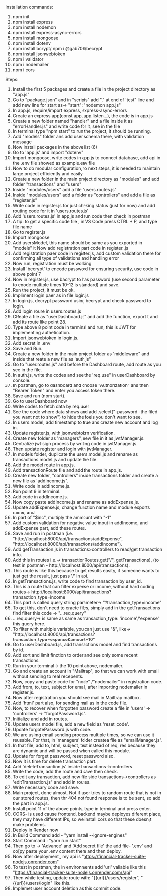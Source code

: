 Installation commands:

1. npm init
2. npm install express
3. npm install nodemon
4. npm install express-async-errors
5. npm install mongoose
6. npm install dotenv
7. npm install bcrypt/ npm i @gab706/becrypt
8. npm install jsonwebtoken
9. npm i validator
10. npm i nodemailer
11. npm i cors



Steps:

1. Install the first 5 packages and create a file in the project directory as "app.js"
2. Go to "package.json" and in "scripts" add "," at end of 'test" line and add new line for start as-> "start": "nodemon app.js"
3. In app.js, require/import express, express-async-errors
4. Create an express app(const app, app.listen...), the code is in app.js
5. Create a new folder named "handler" and a file inside it as "errorHandler.js" and write code for it, see in the file
6. In terminal type "npm start" to run the project, it should be running.
7. Add "models" folder ans add user schema there, with validation message
8. Now install packages in the above list (6)
9. Go to 'app.js' and import "dotenv"
10. Import mongoose, write codes in app.js to connect database, add api in the .env file showed as example.env file
11. Now to do modular configuration, to next steps, it is needed to maintain large project efficiently and easily
12. Create a new folder in the main project directory as "modules" and add folder "transactions" and "users"
13. Inside "modules/users" add a file "users.routes.js"
14. Inside "modules/users" add a folder as "controllers" and add a file as "register.js"
15. Write code in register.js for just cheking status (just for now) and add routing code for it in 'users.routes.js'
16. Add 'users.routes.js' in app,js and run code then check in postman
17. A tip: to get a specific code file , in VS Code press CTRL + P, and type file name
18. Go to register.js
19. Import mongoose
20. Add usersModel, this name should be same as you exported in "models" it Now add registration part code in register..js
21. Add registration paer code in register.js, add custom validation there for confirming all type of validations and handling error
22. Now run, registration must be working
23. Install 'becrypt' to encode password for ensuring security, use code in above point 7
24. Now in register.js, use bacrypt to has password (use second parameter to enode multiple times 10-12 is standard) and save.
25. Run the project, it must be ok.
26. Impliment login paer as in file login.js
27. In login.js, decrypt password using becrypt and check password to login.
28. Add login roure in users.routes.js
29. CReate a file as "userDashboard.js" and add the function, export t and add its route like point 28.
30. Type above 8 point code in terminal and run, this is JWT for implementing authetication.
31. Import jsonwebtoken in login.js.
32. Add secret in .env
33. Save and Run.
34. Create a new folder in the main project folder as 'middleware" and inside that reate a new file as 'auth.js"
35. Go to "user.routes.js" and before the Dashboard route, add route as you see in the file.
36. In auth.js, write the codes and see the 'req.use" in userDashboard by console.
37. In postman, go to dashboard and choose "Authorization" ans then "Bearer Token" and enter you access token there.
38. Save and run (npm start).
39. Go to userDashboard now
40. Write codes to fetch data by req.user
41. See the code where data shows and add .select("-password -the filed you want not to show") to hide the foels you don't want to see.
42. In users.model, add timestamp to true ans create new account and log in.
43. Update register.js, with jsonwebtokrn verification.
44. Create new folder as 'managers", new file in it as jwtManager.js.
45. Centralize jwt sign process by writing code in jwtManager.js. 
46. Then update register and login with jwtManager.
47. In models folder, duplicate the users.model.js and rename as transactions.model.js and update the file.
48. Add the model route in app.js.
49. Add transactionRoute file and add the route in app.js.
50. Create new folder, "controllers" inside transactions folder and create a new file as 'addIncome.js".
51. Write code in addIncome.js.
52. Run point 9 in terminal.
53. Add code in addIncome.js.
54. Now copy paste addIncome.js and rename as addExpense.js.
55. Update addExpense.js, change function name and module exports name, and
56. In part of "$inc", multiply the ammount with "-1"
57. Add custom validation for negative value input in addIncome, and addExpense part, add these routes.
58. Save and run in postman (i.e. "http://localhost:8000/api/transactions/addExpense",
     "http://localhost:8000/api/transactions/addIncome").
59. Add getTransaction.js in transactions>controllers to read/get transaction info.
60. Add this in routes i.e.-> transactionRoutes.get("/", getTransactions),
    (to test in postman - http://localhost:8000/api/transactions).
61. This route is like this because to get results easity, if someone wants to just get the result, just pass '/' in api.
62. In getTransactions.js, write code to find transaction by user_id.
63. This is a route that can filter expense or income, without hard coding routes-> http://localhost:8000/api/transactions?transaction_type=income
64. This part is called query string parameter-> "?transaction_type=income"
65. To get this, don't need to craete files, simply add in the getTransactions find filter this code -> "...req.query,"
66. ...req.query-> is same as same as transaction_type: 'income'/'expense' this query here.
67. To filter with multiple variable, you can just use "&", like-> "http://localhost:8000/api/transactions?transaction_type=expense&amount=10"
68. Go to userDashboard.js, add transactions model and find transactions by id.
69. Add sort and limit finction to order and see only some recent transactions.
70. Run in your terminal-> the 10 point above, nodemailer.
71. Go and create an account in "Mailtrap", so that we can work with email without sending to real recepents.
72. Now, copy and paste code for "node" /"nodemailer" in registration code.
73. Add from, to, text, subject for email, after importing nodemailer in register.js.
74. Now after registration you should see mail in Mailtrap mailbox.
75. Add 'html' part also, for sending mail as in the code file.
76. Now, to recover when forgotten password create a file in 'users' -> 'controllers' -> "forgotPassword.js".
77. Initialize and add in routes.
78. Update users model file, add a new field as 'reset_code'.
79. Update forgotePassword.js with code.
80. We are usimg email sending process multiple times, so we can use it reusable. For that, in 'managers' folder createa  file as "emailManager.js".
81. In that file, add to, html, subject, text instead of req, res because they are dynamic and will be passed when called this module.
82. Update for forget password, reset password also.
83. Now it is time for delete transaction part.
84. Add 'deleteTransaction.js' inside transactions->controllers.
85. Write the code, add the route and save then check.
86. To edit any transaction, add new file side transactions->controllers as 'editTransaction.js" and add in routes.
87. Write necessary code and save.
88. Main project, done almost. Not if user tries to random route that is not in our stored routes, then thr 404 not found response is to be sent, so add the part in app.js.
89. Install point 11 of the above points, type in terminal and press enter.
90. CORS- is used cause frontend, backend maybe deployes diferent place, they may have different IPs, so we install cors so that these doesn;t make problems.
91. Deploy in Render now
92. In Build Command add - "yarn install --ignore-engines"
93. Start Command : "yarn run start"
94. Then go to -> 'Advance' and 'Add secret file' the add file- '.env' and co[py paste your .env content there and then deploy.
95. Now after deployment,, my api is  "https://financial-tracker-suite-nodejs.onrender.com"
96. To test in postman, the in environments add 'url' valiable like this "https://financial-tracker-suite-nodejs.onrender.com//api"
97. Then while testing, update route with: "{{url}}/users/register", "{{url}}/users/login" like this.
98. Implemet user account deletion as this commit code.
